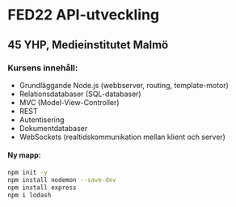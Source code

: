 # FED22 API-utveckling

## 45 YHP, Medieinstitutet Malmö

### Kursens innehåll: 
* Grundläggande Node.js (webbserver, routing, template-motor)
* Relationsdatabaser (SQL-databaser)
* MVC (Model-View-Controller) 
* REST 
* Autentisering
* Dokumentdatabaser 
* WebSockets (realtidskommunikation mellan klient och server)

#### Ny mapp:

```zsh
npm init -y
npm install nodemon --save-dev
npm install express
npm i lodash
```
